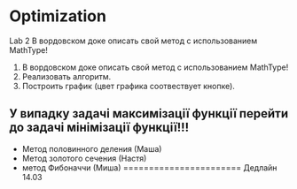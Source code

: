 # Optimization
Lab 2
В вордовском доке описать свой метод с использованием MathType!
1.  В вордовском доке описать свой метод с использованием MathType!
2.  Реализовать алгоритм.
3.  Построить график (цвет графика соотвествует кнопке).
## У випадку задачі максимізації функції   перейти до задачі мінімізації функції!!!
- Метод половинного деления (Маша)
- Метод золотого сечения (Настя)
- метод Фибоначчи (Миша)
=======================
Дедлайн 14.03